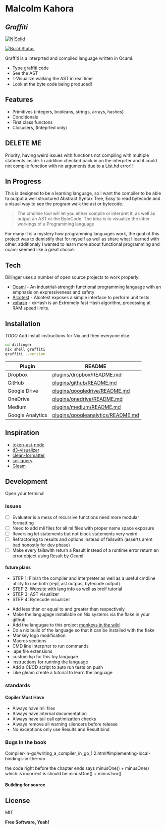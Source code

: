 # Malcolm Kahora
## _Graffiti_

[![N|Solid](https://cldup.com/dTxpPi9lDf.thumb.png)](https://nodesource.com/products/nsolid)

[![Build Status](https://travis-ci.org/joemccann/dillinger.svg?branch=master)](https://travis-ci.org/joemccann/dillinger)

Graffiti is a interprted and compiled language written in Ocaml.

- Type graffiti code
- See the AST
- ✨Visualize walking the AST in real time
- Look at the byte code being produced!
## Features
- Primitives (integers, booleans, strings, arrays, hashes)
- Conditionals
- First class functons
- Closusers, (Inteprted only)

## DELETE ME
Priority, having weird issues with functions not compiling with multiple statments inside.  In addition checked back in on the interprter and it could not compile function with no arguments due to a List.hd error!!

## In Progress

This is designed to be a learning language, so I want the compiler to be able to output a well structured Abstract Syntax Tree, Easy to read bytecode and a visual way to see the program walk the ast or bytecode.

> The cmdline tool will let you either compile 
> or interpret it, as well as output an AST or the ByteCode.
> The idea is to visualize the inher workings of a 
> Programming language

For many it is a mystery how programming languages work, the goal of this project was to demistify that for myself as well as share what I learned with other, additionaly I wanted to learn more about functional programming and ocaml seemed like a great choice.

## Tech

Dillinger uses a number of open source projects to work properly:

- [Ocaml] - An industrial-strength functional programming language with an emphasis on expressiveness and safety 
- [Alcotest] - Alcotest exposes a simple interface to perform unit tests
- [xxhash] - xxHash is an Extremely fast Hash algorithm, processing at RAM speed limits.


## Installation

*TODO* Add install instructions for Nix and then everyone else

```sh
cd dillinger
nix shell graffiti
graffiti --version
```

| Plugin | README |
| ------ | ------ |
| Dropbox | [plugins/dropbox/README.md][PlDb] |
| GitHub | [plugins/github/README.md][PlGh] |
| Google Drive | [plugins/googledrive/README.md][PlGd] |
| OneDrive | [plugins/onedrive/README.md][PlOd] |
| Medium | [plugins/medium/README.md][PlMe] |
| Google Analytics | [plugins/googleanalytics/README.md][PlGa] |

## Inspiration
- [token-ast-node]
- [d3-visualizer]
- [clean-formatter]
- [sql-query]
- [Gleam]

## Development

Open your terminal

### issues

- [ ] Evaluater is a mess of recursive functions need more modular formatting
- [ ] Need to add mli files for all ml files with proper name space exposure
- [ ] Reversing let statements but not block statements very weird
- [ ] Refractoring to results and options instead of failswith (asserts arent bad honostly for dev phase)
- [ ] Make every failswith return a Result instead of a runtime error return an error object using Result by Ocaml

#### future plans
- STEP 1: Finish the compiler and interpreter as well as a useful cmdline utility to use both (repl, ast outpus, bytecode output)
- STEP 2: Website with lang info as well as breif tutorial
- STEP 3: AST visualizer
- STEP 4: Bytecode visualizer


* Add less than or equal to and greater than respectively
* Make the langugage installable on Nix systems via the flake in your github
* Add the langugae to this project [monkeys in the wild](https://github.com/mrnugget/monkeylang/?tab=readme-ov-file#adding-a-new-implementation)
* Do a nix build of the language so that it can be installed with the flake 
* Monkey logo modification
* Macros sections
* CMD line interprter to run commands
* .ape file extensions
* custom lsp for this toy langugae
* instructions for running the language
* Add a CI/CD script to auto run tests on push
* Like gleam create a tutorial to learn the language

### standards
#### Copiler Must Have

* Always have mli files
* Always have internal documentation
* Always have tail call optimization checks
* Always remove all warning silencers before release
* No exceptions only use Results and Result.bind

### Bugs in the book
Compiler-in-go/writing_a_compiler_in_go_1.2.html#implementing-local-bindings-in-the-vm 

the code right before the chapter ends says minusOne() + minusOne() which is incorrect is should be minusOne() + minusTwo()



#### Building for source


## License

MIT

**Free Software, Yeah!**

[//]: # (These are reference links used in the body of this note and get stripped out when the markdown processor does its job. There is no need to format nicely because it shouldn't be seen. Thanks SO - http://stackoverflow.com/questions/4823468/store-comments-in-markdown-syntax)

   [dill]: <https://github.com/joemccann/dillinger>
   [git-repo-url]: <https://github.com/joemccann/dillinger.git>
   [john gruber]: <http://daringfireball.net>
   [df1]: <http://daringfireball.net/projects/markdown/>
   [markdown-it]: <https://github.com/markdown-it/markdown-it>
   [Ace Editor]: <http://ace.ajax.org>
   [node.js]: <http://nodejs.org>
   [Twitter Bootstrap]: <http://twitter.github.com/bootstrap/>
   [jQuery]: <http://jquery.com>
   [@tjholowaychuk]: <http://twitter.com/tjholowaychuk>
   [express]: <http://expressjs.com>
   [AngularJS]: <http://angularjs.org>
   [Ocaml]: <https://ocaml.org/>
   [Gleam]: <https://ocaml.org/>
   [Alcotest]: <https://github.com/mirage/alcotest>
   [xxhash]: <https://github.com/Cyan4973/xxHash>
   [token-ast-node]: <https://resources.jointjs.com/demos/rappid/apps/Ast/index.html>
   [d3-visualizer]: <https://observablehq.com/@aarebecca/ast-explorer>
   [clean-formatter]: <https://viswesh.github.io/astVisualizer/index.html>
   [sql-query]: <https://observablehq.com/@john-guerra/sql-query-visualizer>

   [PlDb]: <https://github.com/joemccann/dillinger/tree/master/plugins/dropbox/README.md>
   [PlGh]: <https://github.com/joemccann/dillinger/tree/master/plugins/github/README.md>
   [PlGd]: <https://github.com/joemccann/dillinger/tree/master/plugins/googledrive/README.md>
   [PlOd]: <https://github.com/joemccann/dillinger/tree/master/plugins/onedrive/README.md>
   [PlMe]: <https://github.com/joemccann/dillinger/tree/master/plugins/medium/README.md>
   [PlGa]: <https://github.com/RahulHP/dillinger/blob/master/plugins/googleanalytics/README.md>
